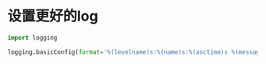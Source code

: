 # 设置更好的log

```py
import logging

logging.basicConfig(format='%(levelname)s:%(name)s:%(asctime)s %(message)s', level=logging.INFO)
```
